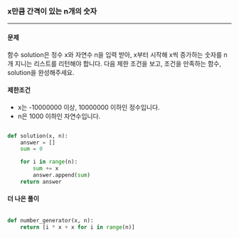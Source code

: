 ### x만큼 간격이 있는 n개의 숫자 ###

<hr>

#### 문제 ####
함수 solution은 정수 x와 자연수 n을 입력 받아, x부터 시작해 x씩 증가하는 숫자를 n개 지니는 리스트를 리턴해야 합니다. 다음 제한 조건을 보고, 조건을 만족하는 함수, solution을 완성해주세요.

#### 제한조건 ####
- x는 -10000000 이상, 10000000 이하인 정수입니다.
- n은 1000 이하인 자연수입니다.

```py

def solution(x, n):
    answer = []
    sum = 0

    for i in range(n):
        sum += x
        answer.append(sum)
    return answer

```

#### 더 나은 풀이 ####

```py

def number_generator(x, n):
    return [i * x + x for i in range(n)]

```